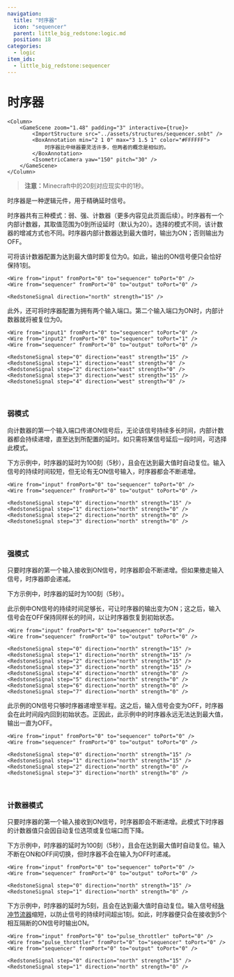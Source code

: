 ```yaml
---
navigation:
  title: "时序器"
  icon: "sequencer"
  parent: little_big_redstone:logic.md
  position: 18
categories:
  - logic
item_ids:
  - little_big_redstone:sequencer
---
```


# 时序器

<Row>
	<Column>
		<RecipeFor id="sequencer" />
	</Column>

	<Column>
		<GameScene zoom="1.48" padding="3" interactive={true}>
			<ImportStructure src="../assets/structures/sequencer.snbt" />
			<BoxAnnotation min="2 1 0" max="3 1.5 1" color="#FFFFFF">
				时序器比中继器要灵活许多，但两者的概念是相似的。
			</BoxAnnotation>
			<IsometricCamera yaw="150" pitch="30" />
		</GameScene>
	</Column>
</Row>

> **注意：**&zwnj;Minecraft中的20刻对应现实中的1秒。

时序器是一种逻辑元件，用于精确延时信号。

时序器共有三种模式：弱、强、计数器（更多内容见此页面后续）。时序器有一个内部计数器，其取值范围为0到所设延时（默认为20）。选择的模式不同，该计数器的增减方式也不同。时序器内部计数器达到最大值时，输出为ON；否则输出为OFF。

可将该计数器配置为达到最大值时即复位为0。如此，输出的ON信号便只会恰好保持1刻。

<MicrochipScene color="red" includeToolbar={true}>
	<Logic name="input" x="0" y="0" type="io" hide={true} />
	<Logic name="sequencer" x="32" y="0" type="sequencer" data="{config:{delay:30,auto_reset:true}}" />
	<Logic name="output" x="80" y="0" type="io" data="{config:{input:false,direction:'south',signal_strength:15}}" hide={true} />

	<Wire from="input" fromPort="0" to="sequencer" toPort="0" />
	<Wire from="sequencer" fromPort="0" to="output" toPort="0" />

	<RedstoneSignal direction="north" strength="15" />
</MicrochipScene>

此外，还可将时序器配置为拥有两个输入端口。第二个输入端口为ON时，内部计数器就将被复位为0。

<MicrochipScene color="red" includeToolbar={true}>
	<Logic name="input1" x="0" y="12" type="io" data="{config:{direction:'east'}}" hide={true} />
	<Logic name="input2" x="0" y="20" type="io" data="{config:{direction:'west'}}" hide={true} />
	<Logic name="sequencer" x="32" y="16" type="sequencer" data="{config:{delay:50,reset_port:true}}" />
	<Logic name="output" x="80" y="16" type="io" data="{config:{input:false,direction:'south',signal_strength:15}}" hide={true} />

	<Wire from="input1" fromPort="0" to="sequencer" toPort="0" />
	<Wire from="input2" fromPort="0" to="sequencer" toPort="1" />
	<Wire from="sequencer" fromPort="0" to="output" toPort="0" />

	<RedstoneSignal step="0" direction="east" strength="15" />
	<RedstoneSignal step="1" direction="east" strength="0" />
	<RedstoneSignal step="2" direction="east" strength="0" />
	<RedstoneSignal step="3" direction="west" strength="15" />
	<RedstoneSignal step="4" direction="west" strength="0" />
</MicrochipScene>

<br />

### 弱模式

向计数器的第一个输入端口传递ON信号后，无论该信号持续多长时间，内部计数器都会持续递增，直至达到所配置的延时。如只需将某信号延后一段时间，可选择此模式。

下方示例中，时序器的延时为100刻（5秒），且会在达到最大值时自动复位。输入信号的持续时间较短，但无论有无ON信号输入，时序器都会不断递增。

<MicrochipScene color="red" includeToolbar={true}>
	<Logic name="input" x="0" y="0" type="io" hide={true} />
	<Logic name="sequencer" x="32" y="0" type="sequencer" data="{config:{delay:100,auto_reset:true}}" />
	<Logic name="output" x="80" y="0" type="io" data="{config:{input:false,direction:'south',signal_strength:15}}" hide={true} />

	<Wire from="input" fromPort="0" to="sequencer" toPort="0" />
	<Wire from="sequencer" fromPort="0" to="output" toPort="0" />

	<RedstoneSignal step="0" direction="north" strength="15" />
	<RedstoneSignal step="1" direction="north" strength="0" />
	<RedstoneSignal step="2" direction="north" strength="0" />
	<RedstoneSignal step="3" direction="north" strength="0" />
</MicrochipScene>

<br />

### 强模式

只要时序器的第一个输入接收到ON信号，时序器即会不断递增。但如果撤走输入信号，时序器即会递减。

下方示例中，时序器的延时为100刻（5秒）。

此示例中ON信号的持续时间足够长，可让时序器的输出变为ON；这之后，输入信号会在OFF保持同样长的时间，以让时序器恢复到初始状态。

<MicrochipScene color="red" includeToolbar={true}>
	<Logic name="input" x="0" y="0" type="io" hide={true} />
	<Logic name="sequencer" x="32" y="0" type="sequencer" data="{config:{delay:100,mode:'strong'}}" />
	<Logic name="output" x="80" y="0" type="io" data="{config:{input:false,direction:'south',signal_strength:15}}" hide={true} />

	<Wire from="input" fromPort="0" to="sequencer" toPort="0" />
	<Wire from="sequencer" fromPort="0" to="output" toPort="0" />

	<RedstoneSignal step="0" direction="north" strength="15" />
	<RedstoneSignal step="1" direction="north" strength="15" />
	<RedstoneSignal step="2" direction="north" strength="15" />
	<RedstoneSignal step="3" direction="north" strength="15" />
	<RedstoneSignal step="4" direction="north" strength="0" />
	<RedstoneSignal step="5" direction="north" strength="0" />
	<RedstoneSignal step="6" direction="north" strength="0" />
	<RedstoneSignal step="7" direction="north" strength="0" />
</MicrochipScene>

此示例的ON信号只够时序器递增至半程。这之后，输入信号会变为OFF，时序器会在此时间段内回到初始状态。正因此，此示例中的时序器永远无法达到最大值，输出一直为OFF。

<MicrochipScene color="red" includeToolbar={true}>
	<Logic name="input" x="0" y="0" type="io" hide={true} />
	<Logic name="sequencer" x="32" y="0" type="sequencer" data="{config:{delay:100,mode:'strong'}}" />
	<Logic name="output" x="80" y="0" type="io" data="{config:{input:false,direction:'south',signal_strength:15}}" hide={true} />

	<Wire from="input" fromPort="0" to="sequencer" toPort="0" />
	<Wire from="sequencer" fromPort="0" to="output" toPort="0" />

	<RedstoneSignal step="0" direction="north" strength="15" />
	<RedstoneSignal step="1" direction="north" strength="15" />
	<RedstoneSignal step="2" direction="north" strength="0" />
	<RedstoneSignal step="3" direction="north" strength="0" />
</MicrochipScene>

<br />

### 计数器模式

只要时序器的第一个输入接收到ON信号，时序器即会不断递增。此模式下时序器的计数器值只会因自动复位选项或复位端口而下降。

下方示例中，时序器的延时为100刻（5秒），且会在达到最大值时自动复位。输入不断在ON和OFF间切换，但时序器不会在输入为OFF时递减。

<MicrochipScene color="red" includeToolbar={true}>
	<Logic name="input" x="0" y="0" type="io" hide={true} />
	<Logic name="sequencer" x="32" y="0" type="sequencer" data="{config:{delay:100,mode:'counter',auto_reset:true}}" />
	<Logic name="output" x="80" y="0" type="io" data="{config:{input:false,direction:'south',signal_strength:15}}" hide={true} />

	<Wire from="input" fromPort="0" to="sequencer" toPort="0" />
	<Wire from="sequencer" fromPort="0" to="output" toPort="0" />

	<RedstoneSignal step="0" direction="north" strength="15" />
	<RedstoneSignal step="1" direction="north" strength="0" />
</MicrochipScene>

下方示例中，时序器的延时为5刻，且会在达到最大值时自动复位。输入信号经[脉冲节流器](pulse_throttler.md)缩短，以防止信号的持续时间超出1刻。如此，时序器便只会在接收到5个相互隔断的ON信号时输出ON。

<MicrochipScene color="red" includeToolbar={true}>
	<Logic name="input" x="0" y="0" type="io" hide={true} />
	<Logic name="pulse_throttler" x="32" y="0" type="pulse_throttler" />
	<Logic name="sequencer" x="64" y="0" type="sequencer" data="{config:{delay:5,mode:'counter',auto_reset:true}}" />
	<Logic name="output" x="112" y="0" type="io" data="{config:{input:false,direction:'south',signal_strength:15}}" hide={true} />

	<Wire from="input" fromPort="0" to="pulse_throttler" toPort="0" />
	<Wire from="pulse_throttler" fromPort="0" to="sequencer" toPort="0" />
	<Wire from="sequencer" fromPort="0" to="output" toPort="0" />

	<RedstoneSignal step="0" direction="north" strength="15" />
	<RedstoneSignal step="1" direction="north" strength="0" />
</MicrochipScene>